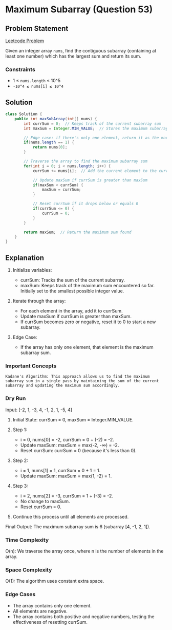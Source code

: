# Maximum Subarray (Question 53)

## Problem Statement

[Leetcode Problem](https://leetcode.com/problems/maximum-subarray/)

Given an integer array `nums`, find the contiguous subarray (containing at least one number) which has the largest sum and return its sum.

### Constraints

-   1 ≤ `nums.length` ≤ 10^5
-   `-10^4 ≤ nums[i] ≤ 10^4`

## Solution

```java
class Solution {
    public int maxSubArray(int[] nums) {
        int currSum = 0;  // Keeps track of the current subarray sum
        int maxSum = Integer.MIN_VALUE;  // Stores the maximum subarray sum found so far

        // Edge case: if there's only one element, return it as the max sum
        if(nums.length == 1) {
            return nums[0];
        }

        // Traverse the array to find the maximum subarray sum
        for(int i = 0; i < nums.length; i++) {
            currSum += nums[i];  // Add the current element to the current sum

            // Update maxSum if currSum is greater than maxSum
            if(maxSum < currSum) {
                maxSum = currSum;
            }

            // Reset currSum if it drops below or equals 0
            if(currSum <= 0) {
                currSum = 0;
            }
        }

        return maxSum;  // Return the maximum sum found
    }
}
```

## Explanation

1. Initialize variables:

    - currSum: Tracks the sum of the current subarray.
    - maxSum: Keeps track of the maximum sum encountered so far. Initially set to the smallest possible integer value.

2. Iterate through the array:

    - For each element in the array, add it to currSum.
    - Update maxSum if currSum is greater than maxSum.
    - If currSum becomes zero or negative, reset it to 0 to start a new subarray.

3. Edge Case:

    - If the array has only one element, that element is the maximum subarray sum.

### Important Concepts

    Kadane's Algorithm: This approach allows us to find the maximum subarray sum in a single pass by maintaining the sum of the current subarray and updating the maximum sum accordingly.

### Dry Run

Input: [-2, 1, -3, 4, -1, 2, 1, -5, 4]

1. Initial State: currSum = 0, maxSum = Integer.MIN_VALUE.

2. Step 1:

    - i = 0, nums[0] = -2, currSum = 0 + (-2) = -2.
    - Update maxSum: maxSum = max(-2, -∞) = -2.
    - Reset currSum: currSum = 0 (because it's less than 0).

3. Step 2:

    - i = 1, nums[1] = 1, currSum = 0 + 1 = 1.
    - Update maxSum: maxSum = max(1, -2) = 1.

4. Step 3:

    - i = 2, nums[2] = -3, currSum = 1 + (-3) = -2.
    - No change to maxSum.
    - Reset currSum = 0.

5. Continue this process until all elements are processed.

Final Output: The maximum subarray sum is 6 (subarray [4, -1, 2, 1]).

### Time Complexity

O(n): We traverse the array once, where n is the number of elements in the array.

### Space Complexity

O(1): The algorithm uses constant extra space.

### Edge Cases

-   The array contains only one element.
-   All elements are negative.
-   The array contains both positive and negative numbers, testing the effectiveness of resetting currSum.
